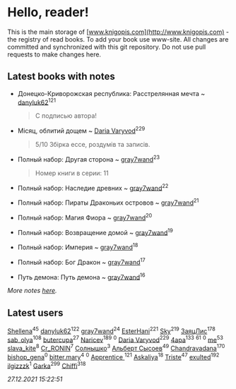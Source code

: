 # Hello, reader!
This is the main storage of [www.knigopis.com](http://www.knigopis.com) - the registry of read books.
To add your book use www-site. All changes are committed and synchronized with this git repository.
Do not use pull requests to make changes here.


## Latest books with notes
* Донецко-Криворожская республика: Расстрелянная мечта ~ [danyluk62](users/374/374149854-vkontakte)<sup>121</sup>
    > С подписью автора!

* Місяц, облитий дощем ~ [Daria Varyvod](users/829/829893410524253-facebook)<sup>229</sup>
    > 5/10 Збірка ессе, роздумів та записів.

* Полный набор: Другая сторона ~ [gray7wand](users/110/110080946273609412257-google)<sup>23</sup>
    > Номер книги в серии: 11

* Полный набор: Наследие древних ~ [gray7wand](users/110/110080946273609412257-google)<sup>22</sup>

* Полный набор: Пираты Драконьих островов ~ [gray7wand](users/110/110080946273609412257-google)<sup>21</sup>

* Полный набор: Магия Фиора ~ [gray7wand](users/110/110080946273609412257-google)<sup>20</sup>

* Полный набор: Возвращение домой ~ [gray7wand](users/110/110080946273609412257-google)<sup>19</sup>

* Полный набор: Империя ~ [gray7wand](users/110/110080946273609412257-google)<sup>18</sup>

* Полный набор: Бог Дракон ~ [gray7wand](users/110/110080946273609412257-google)<sup>17</sup>

* Путь демона: Путь демона ~ [gray7wand](users/110/110080946273609412257-google)<sup>16</sup>


_More notes [here](latest_books_with_notes.md)._


## Latest users
[Shellena](users/134/13413591548892934957-mailru)<sup>45</sup> 
[danyluk62](users/374/374149854-vkontakte)<sup>122</sup> 
[gray7wand](users/110/110080946273609412257-google)<sup>24</sup> 
[EsterHani](users/305/30558181-vkontakte)<sup>221</sup> 
[Sky](users/118/118049897850017649660-googleplus)<sup>219</sup> 
[ЗаяцЛис](users/112/112388384595246311466-google)<sup>178</sup> 
[sab_olya](users/139/139338401-vkontakte)<sup>108</sup> 
[butercupa](users/193/193697993-vkontakte)<sup>27</sup> 
[Naricev](users/107/107090515204537133928-google)<sup>189</sup> 
[](users/117/117959961181822956584-google)<sup>0</sup> 
[Daria Varyvod](users/829/829893410524253-facebook)<sup>229</sup> 
[4apa](users/117/117392596378069249667-google)<sup>133</sup> 
[](users/153/1537586159620888-facebook)<sup>61</sup> 
[](users/115/115553403359274237491-google)<sup>0</sup> 
[me](users/381/381417697-yandex)<sup>53</sup> 
[slava_kite](users/134/134671934-vkontakte)<sup>8</sup> 
[Cr_RONIN](users/112/112090473416384685204-google)<sup>7</sup> 
[Солнышко](users/142/142331349-vkontakte)<sup>3</sup> 
[Альберт Сысоев](users/474/47446642-vkontakte)<sup>49</sup> 
[Chandravadana](users/105/105866022348292919948-google)<sup>170</sup> 
[bishop_gena](users/223/223133377-vkontakte)<sup>0</sup> 
[bitter.mary](users/108/108890810412612634449-google)<sup>4</sup> 
[](users/103/103707808693711714462-google)<sup>0</sup> 
[Apprentice ](users/528/52821952-vkontakte)<sup>121</sup> 
[Askaliya](users/326/326783541-vkontakte)<sup>18</sup> 
[Triste](users/517/5175580462988229760-mailru)<sup>47</sup> 
[exulted](users/100/100599204551896265722-google)<sup>192</sup> 
[ilgizzzk](users/150/150371197-vkontakte)<sup>1</sup> 
[Garka](users/115/115753719718250012620-google)<sup>299</sup> 
[Chiffi](users/105/105831994080785626680-google)<sup>318</sup> 


_27.12.2021 15:22:51_
